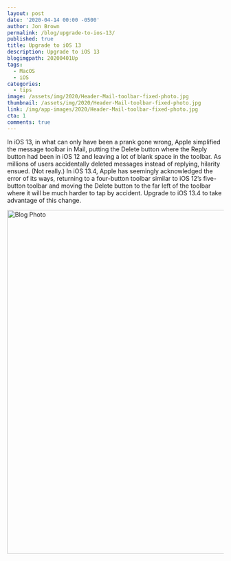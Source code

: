 ```yaml
---
layout: post
date: '2020-04-14 00:00 -0500'
author: Jon Brown
permalink: /blog/upgrade-to-ios-13/
published: true
title: Upgrade to iOS 13
description: Upgrade to iOS 13
blogimgpath: 20200401Up
tags:
  - MacOS
  - iOS
categories:
  - tips
image: /assets/img/2020/Header-Mail-toolbar-fixed-photo.jpg
thumbnail: /assets/img/2020/Header-Mail-toolbar-fixed-photo.jpg
link: /img/app-images/2020/Header-Mail-toolbar-fixed-photo.jpg
cta: 1
comments: true
---
```

In iOS 13, in what can only have been a prank gone wrong, Apple simplified the message toolbar in Mail, putting the Delete button where the Reply button had been in iOS 12 and leaving a lot of blank space in the toolbar. As millions of users accidentally deleted messages instead of replying, hilarity ensued. (Not really.) In iOS 13.4, Apple has seemingly acknowledged the error of its ways, returning to a four-button toolbar similar to iOS 12’s five-button toolbar and moving the Delete button to the far left of the toolbar where it will be much harder to tap by accident. Upgrade to iOS 13.4 to take advantage of this change.

<img alt="Blog Photo" src="{{ site.site_cdn }}/assets/img/blog/2020/20200401Up/Mail-toolbar-fixed.png" class="img-fluid rounded m-2" width="800" />